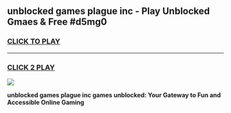 
## unblocked games plague inc - Play Unblocked Gmaes & Free #d5mg0
<h3>
<a href="https://news.freeplayer.one?title=unblocked_games_plague_inc&ref=03M">CLICK TO PLAY</a></h3>
<hr>

<h3>
<a href="https://news.freeplayer.one?title=unblocked_games_plague_inc&ref=03M">CLICK 2 PLAY</a>
  
</h3>

<a href="https://news.freeplayer.one?title=unblocked_games_plague_inc&ref=03M"><img src="https://clearcache.store/games.png"></a>


**unblocked games plague inc games unblocked: Your Gateway to Fun and Accessible Online Gaming**
